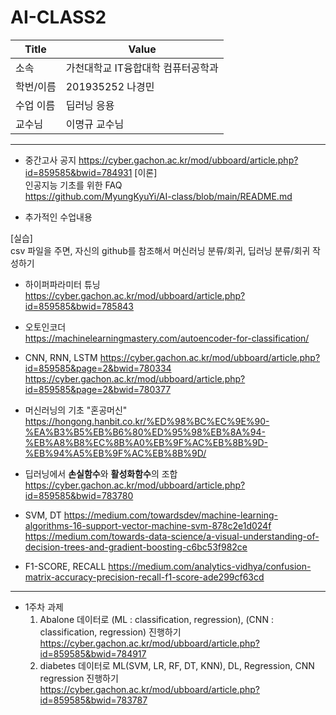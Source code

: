 # AI-CLASS2  

| Title                                      | Value                                                           |
|-------------------------------------------|------------------------------------------------------------------|
| 소속                                      | 가천대학교 IT융합대학 컴퓨터공학과                                |
| 학번/이름                                 | 201935252 나경민                                                |
| 수업 이름                                 | 딥러닝 응용                                                     |
| 교수님                                    | 이명규 교수님                                                   |

---
- 중간고사 공지  https://cyber.gachon.ac.kr/mod/ubboard/article.php?id=859585&bwid=784931
  [이론]  
인공지능 기초를 위한 FAQ  
https://github.com/MyungKyuYi/AI-class/blob/main/README.md  
+ 추가적인 수업내용
  
[실습]  
csv 파일을 주면, 자신의 github를 참조해서 머신러닝 분류/회귀, 딥러닝 분류/회귀 작성하기

- 하이퍼파라미터 튜닝  
  https://cyber.gachon.ac.kr/mod/ubboard/article.php?id=859585&bwid=785843

- 오토인코더  
  https://machinelearningmastery.com/autoencoder-for-classification/

- CNN, RNN, LSTM
  https://cyber.gachon.ac.kr/mod/ubboard/article.php?id=859585&page=2&bwid=780334  
  https://cyber.gachon.ac.kr/mod/ubboard/article.php?id=859585&page=2&bwid=780377
  
- 머신러닝의 기초 "혼공머신"  
  https://hongong.hanbit.co.kr/%ED%98%BC%EC%9E%90-%EA%B3%B5%EB%B6%80%ED%95%98%EB%8A%94-%EB%A8%B8%EC%8B%A0%EB%9F%AC%EB%8B%9D-%EB%94%A5%EB%9F%AC%EB%8B%9D/

- 딥러닝에서 **손실함수**와 **활성화함수**의 조합
  https://cyber.gachon.ac.kr/mod/ubboard/article.php?id=859585&bwid=783780

- SVM, DT
  https://medium.com/towardsdev/machine-learning-algorithms-16-support-vector-machine-svm-878c2e1d024f
  https://medium.com/towards-data-science/a-visual-understanding-of-decision-trees-and-gradient-boosting-c6bc53f982ce

- F1-SCORE, RECALL
  https://medium.com/analytics-vidhya/confusion-matrix-accuracy-precision-recall-f1-score-ade299cf63cd


---
- 1주차 과제
  1. Abalone 데이터로 (ML : classification, regression), (CNN : classification, regression) 진행하기 https://cyber.gachon.ac.kr/mod/ubboard/article.php?id=859585&bwid=784917  
  2. diabetes 데이터로 ML(SVM, LR, RF, DT, KNN), DL, Regression, CNN regression 진행하기  https://cyber.gachon.ac.kr/mod/ubboard/article.php?id=859585&bwid=783787
